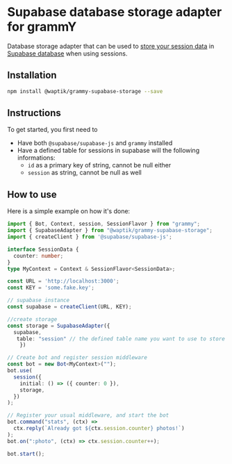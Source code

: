 # Supabase database storage adapter for grammY

Database storage adapter that can be used to [store your session data](https://grammy.dev/plugins/session.html) in [Supabase database](https://supabase.io/docs/guides/database) when using sessions.

## Installation

```bash
npm install @waptik/grammy-supabase-storage --save
```

## Instructions
To get started, you first need to
- Have both `@supabase/supabase-js` and `grammy` installed
- Have a defined table for sessions in supabase will the following informations:
  - `id` as a primary key of string, cannot be null either
  - `session` as string, cannot be null as well 


## How to use

Here is a simple example on how it's done:

```ts
import { Bot, Context, session, SessionFlavor } from "grammy";
import { SupabaseAdapter } from "@waptik/grammy-supabase-storage";
import { createClient } from '@supabase/supabase-js';

interface SessionData {
  counter: number;
}
type MyContext = Context & SessionFlavor<SessionData>;

const URL = 'http://localhost:3000';
const KEY = 'some.fake.key';

// supabase instance
const supabase = createClient(URL, KEY);

//create storage
const storage = SupabaseAdapter({ 
  supabase,
   table: "session" // the defined table name you want to use to store your session
    })

// Create bot and register session middleware
const bot = new Bot<MyContext>("");
bot.use(
  session({
    initial: () => ({ counter: 0 }),
    storage,
  })
);

// Register your usual middleware, and start the bot
bot.command("stats", (ctx) =>
  ctx.reply(`Already got ${ctx.session.counter} photos!`)
);
bot.on(":photo", (ctx) => ctx.session.counter++);

bot.start();
```
